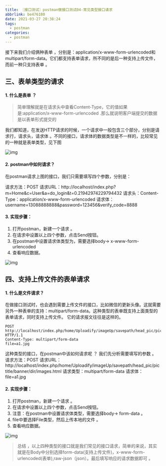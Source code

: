 ```yaml
---
title: 〖接口测试〗postman做接口测试04-常见类型接口请求
abbrlink: be476180
date: 2021-03-27 20:38:24
tags:
  - postman
categories:
  - postman
---
```


接下来我们介绍俩种表单 ，分别是：application/x-www-form-urlencoded和multipart/form-data。它们都支持表单请求，所不同的是后一种支持上传文件，而前一种只支持表单 。

## 三、表单类型的请求

#### 1. 什么是表单 ？
> 简单理解就是在请求头中查看Content-Type，它的值如果是:application/x-www-form-urlencoded .那么就说明客户端提交的数据是以表单形式提交的

我们都知道，在发送HTTP请求的时候，一个请求中一般包含三个部分，分别是请求行，请求头，请求体 。不同的接口，请求体的数据类型是不一样的，比较常见的一种就是表单类型，见下图

 ![img](https://img-blog.csdnimg.cn/20200414110309980.png?x-oss-process=image/watermark,type_ZmFuZ3poZW5naGVpdGk,shadow_10,text_aHR0cHM6Ly9ibG9nLmNzZG4ubmV0L3ZlbnVzdGVjaDA5MTk=,size_16,color_FFFFFF,t_70) 

#### 2. postman中如何请求？


在postman请求上图的接口，我们只需要填写四个参数，分别是：

请求方法：POST
请求URL：http://localhost/index.php?m=Home&c=User&a=do_login&t=0.21942974229794432
请求头：Content-Type：application/x-www-form-urlencoded
请求体： username=13088888888&password=123456&verify_code=8888

#### 3. 实现步骤：

   1. 打开postman，新建一个请求 。
   2. 在请求中设置以上四个参数，点击Send按钮。
   3. 在postman中设置请求体类型为，需要选择body-> x-www-form-urlencoded
   4. 查看响应数据。


 ![img](https://img-blog.csdnimg.cn/20200414110543350.png?x-oss-process=image/watermark,type_ZmFuZ3poZW5naGVpdGk,shadow_10,text_aHR0cHM6Ly9ibG9nLmNzZG4ubmV0L3ZlbnVzdGVjaDA5MTk=,size_16,color_FFFFFF,t_70) 

## 四、支持上传文件的表单请求

#### 1. 什么是文件请求？

在做接口测试时，也会遇到需要上传文件的接口，比如微信的更新头像。这就需要另外一种表单的支持：multipart/form-data。这种类型的表单既支持上面类型的表单请求，同时支持上传文件。 它的请求报文往往是这样的。
```
POST http://localhost/index.php/home/Uploadify/imageUp/savepath/head_pic/pictitle/banner/dir/images.html HTTP/1.1
Content-Type: multipart/form-data
file=a1.jpg
```
这种类型的接口，在postman中该如何请求呢 ？ 我们先分析需要填写的参数 。
请求方法：POST
请求URL：http://localhost/index.php/home/Uploadify/imageUp/savepath/head_pic/pictitle/banner/dir/images.html
请求类型：multipart/form-data
请求体：file=a1.jpg

#### 2. 实现步骤：

1. 打开postman，新建一个请求 。
2. 在请求中设置以上四个参数，点击Send按钮。
3. 注意：在postman中设置请求体类型，需要选择body-> form-data 。
4. file中要选择File类型，然后上传本地的文件 。
5. 查看响应数据。

 ![img](https://img-blog.csdnimg.cn/20200414111439455.png?x-oss-process=image/watermark,type_ZmFuZ3poZW5naGVpdGk,shadow_10,text_aHR0cHM6Ly9ibG9nLmNzZG4ubmV0L3ZlbnVzdGVjaDA5MTk=,size_16,color_FFFFFF,t_70) 

> 总结 ，以上四种类型的接口就是我们常见的接口请求，简单的来说，其实就是在Body中分别选择form-data(支持上传文件)，x-www-form-urlencoded(表单),raw-json（json）。最后填写响应的请求数据即可 。